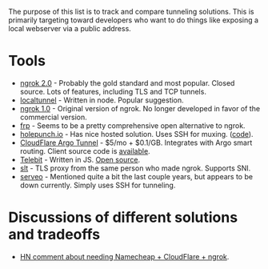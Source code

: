 The purpose of this list is to track and compare tunneling solutions. This is
primarily targeting toward developers who want to do things like exposing a
local webserver via a public address.


# Tools

* [ngrok 2.0](https://ngrok.com/) - Probably the gold standard and most popular. Closed source. Lots of features, including TLS and TCP tunnels.
* [localtunnel](https://github.com/localtunnel) - Written in node. Popular suggestion.
* [ngrok 1.0](https://github.com/inconshreveable/ngrok) - Original version of ngrok. No longer developed in favor of the commercial version.
* [frp](https://github.com/fatedier/frp) - Seems to be a pretty comprehensive open alternative to ngrok.
* [holepunch.io](https://holepunch.io) - Has nice hosted solution. Uses SSH for muxing. ([code](https://github.com/CypherpunkArmory/punch/)).
* [CloudFlare Argo Tunnel](https://www.cloudflare.com/products/argo-tunnel/) - $5/mo + $0.1/GB. Integrates with Argo smart routing. Client source code is [available](https://github.com/cloudflare/cloudflared).
* [Telebit](https://telebit.cloud/) - Written in JS. [Open source](https://git.coolaj86.com/coolaj86/telebit.js).
* [slt](https://github.com/inconshreveable/slt) - TLS proxy from the same person who made ngrok. Supports SNI.
* [serveo](https://serveo.net) - Mentioned quite a bit the last couple years, but appears to be down currently. Simply uses SSH for tunneling.


# Discussions of different solutions and tradeoffs

* [HN comment about needing Namecheap + CloudFlare + ngrok](https://news.ycombinator.com/item?id=24475946).
